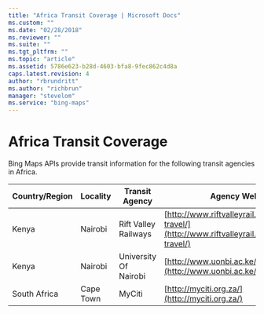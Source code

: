 ```yaml
---
title: "Africa Transit Coverage | Microsoft Docs"
ms.custom: ""
ms.date: "02/28/2018"
ms.reviewer: ""
ms.suite: ""
ms.tgt_pltfrm: ""
ms.topic: "article"
ms.assetid: 5786e623-b28d-4603-bfa8-9fec862c4d8a
caps.latest.revision: 4
author: "rbrundritt"
ms.author: "richbrun"
manager: "stevelom"
ms.service: "bing-maps"
---
```

# Africa Transit Coverage
Bing Maps APIs provide transit information for the following transit agencies in Africa.  
  
|Country/Region|Locality|Transit Agency|Agency Website|  
|---------------------|--------------|--------------------|--------------------|  
|Kenya|Nairobi|Rift Valley Railways|[http://www.riftvalleyrail.com/passenger-travel/](http://www.riftvalleyrail.com/passenger-travel/)|  
|Kenya|Nairobi|University Of Nairobi|[http://www.uonbi.ac.ke/](http://www.uonbi.ac.ke/)|  
|South Africa|Cape Town|MyCiti|[http://myciti.org.za/](http://myciti.org.za/)|